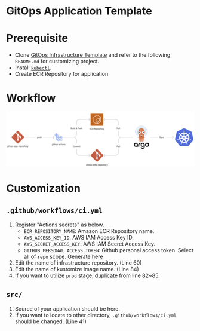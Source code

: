 # GitOps Application Template

# Prerequisite
- Clone [GitOps Infrastructure Template](https://github.com/indentcorp/gitops-infra-template) and refer to the following `README.md` for customizing project.
- Install [`kubectl`](https://kubernetes.io/docs/tasks/tools/).
- Create ECR Repository for application.

# Workflow
![workflow](static/workflow.png)

# Customization
## `.github/workflows/ci.yml`
1. Register "Actions secrets" as below.
    - `ECR_REPOSITORY_NAME`: Amazon ECR Repository name.
    - `AWS_ACCESS_KEY_ID`: AWS IAM Access Key ID.
    - `AWS_SECRET_ACCESS_KEY`: AWS IAM Secret Access Key.
    - `GITHUB_PERSONAL_ACCESS_TOKEN`: Github personal access token. Select all of `repo` scope. Generate [here](https://github.com/settings/tokens)
1. Edit the name of infrastructure repository. (Line 60)
1. Edit the name of kustomize image name. (Line 84)
1. If you want to utilize `prod` stage, duplicate from line 82~85.

## `src/`
1. Source of your application should be here.
1. If you want to locate to other directory, `.github/workflows/ci.yml` should be changed. (Line 41)
